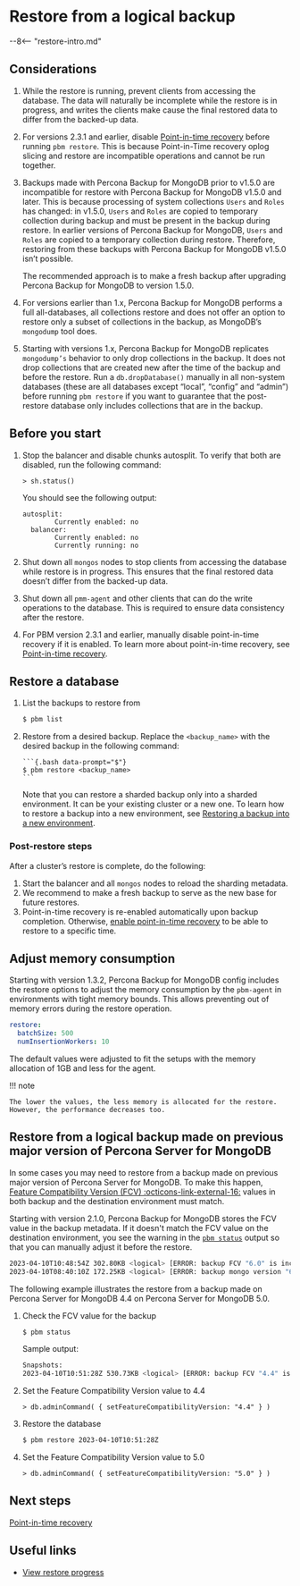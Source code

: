 # Restore from a logical backup

--8<-- "restore-intro.md"

## Considerations

1. While the restore is running, prevent clients from accessing the database. The data will naturally be incomplete while the restore is in progress, and writes the clients make cause the final restored data to differ from the backed-up data.

2. For versions 2.3.1 and earlier, disable [Point-in-time recovery](../features/point-in-time-recovery.md) before running `pbm restore`. This is because Point-in-Time recovery oplog slicing and restore are incompatible operations and cannot be run together.

3. Backups made with Percona Backup for MongoDB prior to v1.5.0 are incompatible for restore with Percona Backup for MongoDB v1.5.0 and later. This is because processing of system collections `Users` and `Roles` has changed: in v1.5.0, `Users` and `Roles` are copied to temporary collection during backup and must be present in the backup during restore. In earlier versions of Percona Backup for MongoDB, `Users` and `Roles` are copied to a temporary collection during restore. Therefore, restoring from these backups with Percona Backup for MongoDB v1.5.0 isn’t possible.

    The recommended approach is to make a fresh backup after upgrading Percona Backup for MongoDB to version 1.5.0.

4. For versions earlier than 1.x, Percona Backup for MongoDB performs a full all-databases, all collections restore and does not offer an option to restore only a subset of collections in the backup, as MongoDB’s `mongodump` tool does. 

5. Starting with versions 1.x, Percona Backup for MongoDB replicates `mongodump’s` behavior to only drop collections in the backup. It does not drop collections that are created new after the time of the backup and before the restore. Run a `db.dropDatabase()` manually in all non-system databases (these are all databases except “local”, “config” and “admin”) before running `pbm restore` if you want to guarantee that the post-restore database only includes collections that are in the backup.
    
## Before you start

1. Stop the balancer and disable chunks autosplit. To verify that both are disabled, run the following command:

    ```{.javascript data-prompt=">"}
    > sh.status() 
    ```

    You should see the following output:

    ```{text .no-copy}
    autosplit:
            Currently enabled: no
      balancer:
            Currently enabled: no
            Currently running: no
    ```        

2. Shut down all `mongos` nodes to stop clients from accessing the database while restore is in progress. This ensures that the final restored data doesn’t differ from the backed-up data.

3. Shut down all `pmm-agent` and other clients that can do the write operations to the database. This is required to ensure data consistency after the restore.

4. For PBM version 2.3.1 and earlier, manually disable point-in-time recovery if it is enabled. To learn more about point-in-time recovery, see [Point-in-time recovery](../features/point-in-time-recovery.md).

## Restore a database

1. List the backups to restore from

    ```{.bash data-prompt="$"}
    $ pbm list
    ```

2. Restore from a desired backup. Replace the `<backup_name>` with the desired backup in the following command:

       ```{.bash data-prompt="$"}
       $ pbm restore <backup_name>
       ```

    Note that you can restore a sharded backup only into a sharded environment. It can be your existing cluster or a new one. To learn how to restore a backup into a new environment, see [Restoring a backup into a new environment](#restoring-a-backup-into-a-new-environment).

### Post-restore steps

After a cluster’s restore is complete, do the following:

1. Start the balancer and all `mongos` nodes to reload the sharding metadata. 
2. We recommend to make a fresh backup to serve as the new base for future restores. 
3. Point-in-time recovery is re-enabled automatically upon backup completion. Otherwise, [enable point-in-time recovery](../features/point-in-time-recovery.md#enable-point-in-time-recovery) to be able to restore to a specific time.


## Adjust memory consumption

Starting with version 1.3.2, Percona Backup for MongoDB config includes the restore options to adjust the memory consumption by the `pbm-agent` in environments with tight memory bounds. This allows preventing out of memory errors during the restore operation.

```yaml
restore:
  batchSize: 500
  numInsertionWorkers: 10
```

The default values were adjusted to fit the setups with the memory allocation of 1GB and less for the agent.

!!! note 

    The lower the values, the less memory is allocated for the restore. However, the performance decreases too.

## Restore from a logical backup made on previous major version of Percona Server for MongoDB

In some cases you may need to restore from a backup made on previous major version of Percona Server for MongoDB. To make this happen, [Feature Compatibility Version (FCV) :octicons-link-external-16:](https://www.mongodb.com/docs/manual/reference/command/setFeatureCompatibilityVersion/) values in both backup and the destination environment must match. 

Starting with version 2.1.0, Percona Backup for MongoDB stores the FCV value in the backup metadata. If it doesn't match the FCV value on the destination environment, you see the warning in the [`pbm status`](../reference/pbm-commands.md#pbm-status) output so that you can manually adjust it before the restore.

```{.bash .no-copy}
2023-04-10T10:48:54Z 302.80KB <logical> [ERROR: backup FCV "6.0" is incompatible with the running mongo FCV "5.0"] [2023-04-10T10:49:14Z]
2023-04-10T08:40:10Z 172.25KB <logical> [ERROR: backup mongo version "6.0.5-4" is incompatible with the running mongo version "5.0.15-13"] [2023-04-10T08:40:28Z]
```

The following example illustrates the restore from a backup made on Percona Server for MongoDB 4.4 on Percona Server for MongoDB 5.0.

1. Check the FCV value for the backup

    ```{.bash data-prompt="$"}
    $ pbm status
    ```

    Sample output: 

    ```{.bash .no-copy}
    Snapshots:
    2023-04-10T10:51:28Z 530.73KB <logical> [ERROR: backup FCV "4.4" is incompatible with the running mongo FCV "5.0"] [2023-04-10T10:51:44Z]
    ```

2. Set the Feature Compatibility Version value to 4.4

    ```{.javascript data-prompt=">"}
    > db.adminCommand( { setFeatureCompatibilityVersion: "4.4" } )
    ```

3. Restore the database

    ```{.bash data-prompt="$"}
    $ pbm restore 2023-04-10T10:51:28Z
    ```

4. Set the Feature Compatibility Version value to 5.0

    ```{.javascript data-prompt=">"}
    > db.adminCommand( { setFeatureCompatibilityVersion: "5.0" } )
    ```

## Next steps

[Point-in-time recovery](../usage/pitr-tutorial.md)

## Useful links 

* [View restore progress](../usage/restore-progress.md)




  



